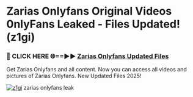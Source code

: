 # Zarias Onlyfans Original Videos 0nlyFans Leaked - Files Updated! (z1gi)

<h3>🔴 CLICK HERE 🌐==►► <a href="https://tinyurl.com/x26r9saj" rel="nofollow">Zarias Onlyfans Updated Files</a></h3>

Get Zarias Onlyfans and all content. Now you can access all videos and pictures of Zarias Onlyfans. New Updated Files 2025!

[![z1gi](https://i.imgur.com/LkgZPqh.gif)](https://tinyurl.com/x26r9saj)
zarias onlyfans leak